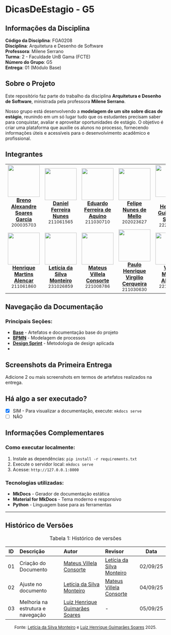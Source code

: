 # DicasDeEstagio - G5


## Informações da Disciplina

**Código da Disciplina**: FGA0208<br>
**Disciplina**: Arquitetura e Desenho de Software<br>
**Professora**: Milene Serrano<br>
**Turma**: 2 - Faculdade UnB Gama (FCTE)<br>
**Número do Grupo**: G5<br>
**Entrega**: 01 (Módulo Base)<br>

## Sobre o Projeto

Este repositório faz parte do trabalho da disciplina **Arquitetura e Desenho de Software**, ministrada pela professora **Milene Serrano**.

Nosso grupo está desenvolvendo a **modelagem de um site sobre dicas de estágio**, reunindo em um só lugar tudo que os estudantes precisam saber para conquistar, avaliar e aproveitar oportunidades de estágio. O objetivo é criar uma plataforma que auxilie os alunos no processo, fornecendo informações úteis e acessíveis para o desenvolvimento acadêmico e profissional.

## Integrantes

<table align="center">
  <tr>
    <td align="center">
      <img src="https://github.com/brenoalexandre0.png?size=100" width=100><br>
      <b><a href="https://github.com/brenoalexandre0">Breno Alexandre Soares Garcia</a></b><br>
      <sub>200035703</sub>
    </td>
    <td align="center">
      <img src="https://github.com/Mach1r0.png?size=100" width=100><br>
      <b><a href="https://github.com/Mach1r0">Daniel Ferreira Nunes</a></b><br>
      <sub>211061565</sub>
    </td>
    <td align="center">
      <img src="https://github.com/fxred.png?size=100" width=100><br>
      <b><a href="https://github.com/fxred">Eduardo Ferreira de Aquino</a></b><br>
      <sub>211030710</sub>
    </td>
    <td align="center">
      <img src="https://github.com/FelipeNunesdM.png?size=100" width=100><br>
      <b><a href="https://github.com/FelipeNunesdM">Felipe Nunes de Mello</a></b><br>
      <sub>202023627</sub>
    </td>
    <td align="center">
      <img src="https://github.com/luizh-gsoares.png?size=100" width=100><br>
      <b><a href="https://github.com/luizh-gsoares">Luiz Henrique Guimarães Soares</a></b><br>
      <sub>222022144</sub>
    </td>
  </tr>
  <tr>
    <td align="center">
      <img src="https://github.com/henryqma.png?size=100" width=100><br>
      <b><a href="https://github.com/henryqma">Henrique Martins Alencar</a></b><br>
      <sub>211061860</sub>
    </td>
    <td align="center">
      <img src="https://github.com/leticiamonteiroo.png?size=100" width=100><br>
      <b><a href="https://github.com/leticiamonteiroo">Letícia da Silva Monteiro</a></b><br>
      <sub>231026859</sub>
    </td>
    <td align="center">
      <img src="https://github.com/MVConsorte.png?size=100" width=100><br>
      <b><a href="https://github.com/MVConsorte">Mateus Villela Consorte</a></b><br>
      <sub>221008786</sub>
    </td>
    <td align="center">
      <img src="https://github.com/paulocerqr.png?size=100" width=100><br>
      <b><a href="https://github.com/paulocerqr">Paulo Henrique Virgilio Cerqueira</a></b><br>
      <sub>211030630</sub>
    </td>
    <td align="center">
      <img src="https://github.com/aqela-batata-alt.png?size=100" width=100><br>
      <b><a href="https://github.com/aqela-batata-alt">Víctor Moreira Almeida</a></b><br>
      <sub>221008481</sub>
    </td>
  </tr>
</table>

## Navegação da Documentação

### Principais Seções:
- **[Base](Base/Introducao.md)** - Artefatos e documentação base do projeto
- **[BPMN](Base/BPMN/ModelagemBPMN.md)** - Modelagem de processos
- **[Design Sprint](Base/Design-sprint/DesignSprint.md)** - Metodologia de design aplicada
-

## Screenshots da Primeira Entrega
Adicione 2 ou mais screenshots em termos de artefatos realizados na entrega.

## Há algo a ser executado?

- [x] SIM - Para visualizar a documentação, execute: `mkdocs serve`
- [ ] NÃO

## Informações Complementares 

### Como executar localmente:
1. Instale as dependências: `pip install -r requirements.txt`
2. Execute o servidor local: `mkdocs serve`
3. Acesse: `http://127.0.0.1:8000`

### Tecnologias utilizadas:
- **MkDocs** - Gerador de documentação estática
- **Material for MkDocs** - Tema moderno e responsivo
- **Python** - Linguagem base para as ferramentas

---

## Histórico de Versões

<font size="3"><p style="text-align: center">Tabela 1: Histórico de versões</p></font>

| ID | Descrição | Autor | Revisor | Data |
|:--:|:---------|:------|:--------|:----:|
| 01 | Criação do Documento | [Mateus Villela Consorte](https://github.com/MVConsorte) | [Letícia da Silva Monteiro](https://github.com/leticiamonteiroo) | 02/09/25 |
| 02 | Ajuste no documento | [Letícia da Silva Monteiro](https://github.com/leticiamonteiroo) | [Mateus Villela Consorte](https://github.com/MVConsorte) | 04/09/25 |
| 03 | Melhoria na estrutura e navegação | [Luiz Henrique Guimarães Soares](https://github.com/luizh-gsoares) | - | 05/09/25 |

<font size="2"><p style="text-align: center">Fonte: [Letícia da Silva Monteiro](https://github.com/leticiamonteiroo) e [Luiz Henrique Guimarães Soares](https://github.com/luizh-gsoares) 2025.</p></font>